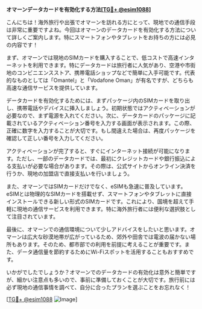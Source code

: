 **オマーンデータカードを有効化する方法[[TG💪+ @esim1088](https://t.me/s/esim1088)]**

こんにちは！海外旅行や出張でオマーンを訪れる方にとって、現地での通信手段は非常に重要ですよね。今回はオマーンのデータカードを有効化する方法について詳しくご案内します。特にスマートフォンやタブレットをお持ちの方には必見の内容です！

まず、オマーンでは現地のSIMカードを購入することで、低コストで高速インターネットを利用できます。特にデータカードは旅行者に人気があり、空港や市街地のコンビニエンスストア、携帯電話ショップなどで簡単に入手可能です。代表的なものとしては「Omantel」と「Vodafone Oman」が有名ですが、どちらも高速な通信サービスを提供しています。

データカードを有効化するためには、まずパッケージ内のSIMカードを取り出し、携帯電話やデバイスに挿入しましょう。初期状態ではアクティベーションが必要なので、まず電源を入れてください。次に、データカードのパッケージに記載されているアクティベーション番号を入力する画面が表示されます。この際、正確に数字を入力することが大切です。もし間違えた場合は、再度パッケージを確認して正しい番号を入力してください。

アクティベーションが完了すると、すぐにインターネット接続が可能になります。ただし、一部のデータカードでは、最初にクレジットカードや銀行振込による支払いが必要な場合があります。その際は、公式サイトからオンライン決済を行うか、現地の加盟店で直接支払いを行いましょう。

また、オマーンではSIMカードだけでなく、eSIMも急速に普及しています。eSIMとは物理的なSIMカードを搭載せず、スマートフォンやタブレットに直接インストールできる新しい形式のSIMカードです。これにより、国境を超えて手軽に現地の通信サービスを利用できます。特に海外旅行者には便利な選択肢として注目されています。

最後に、オマーンでの通信環境について少しアドバイスをしたいと思います。オマーンは広大な砂漠地帯が広がっているため、郊外や田舎では電波の届かない場所もあります。そのため、都市部での利用を前提に考えることが重要です。また、データ通信量を節約するためにWi-Fiスポットを活用することもおすすめです。

いかがでしたでしょうか？オマーンでのデータカードの有効化は意外と簡単ですが、細かい注意点も多いので、事前に準備しておくことが大切です。旅行前には必ず現地の通信事情を調べて、自分に合ったプランを選ぶことをお忘れなく！

[[TG💪+ @esim1088](https://t.me/s/esim1088) ![Image](https://i.postimg.cc/Y0z9fWf4/image.png)]